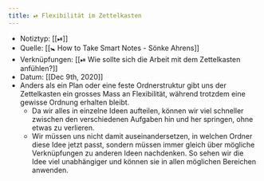 ```yaml
---
title: ⏯ Flexibilität im Zettelkasten
---
```


- Notiztyp: [[⏯]]
- Quelle: [[🚼 How to Take Smart Notes - Sönke Ahrens]]
- Verknüpfungen: [[⏯ Wie sollte sich die Arbeit mit dem Zettelkasten anfühlen?]]
- Datum: [[Dec 9th, 2020]]
- Anders als ein Plan oder eine feste Ordnerstruktur gibt uns der Zettelkasten ein grosses Mass an Flexibilität, während trotzdem eine gewisse Ordnung erhalten bleibt.
	- Da wir alles in einzelne Ideen aufteilen, können wir viel schneller zwischen den verschiedenen Aufgaben hin und her springen, ohne etwas zu verlieren.
	- Wir müssen uns nicht damit auseinandersetzen, in welchen Ordner diese Idee jetzt passt, sondern müssen immer gleich über mögliche Verknüpfungen zu anderen Ideen nachdenken. So sehen wir die Idee viel unabhängiger und können sie in allen möglichen Bereichen anwenden.